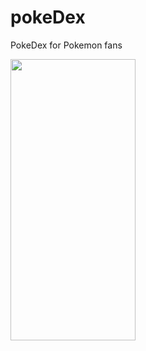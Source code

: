 # pokeDex

PokeDex for Pokemon fans


<img src="https://user-images.githubusercontent.com/56149022/210174847-f63e71f5-e743-4799-b553-21a03b82a793.png" width="200" height="450">
